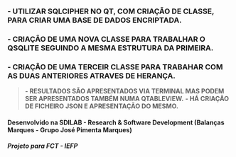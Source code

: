 ### - UTILIZAR SQLCIPHER NO QT, COM CRIAÇÃO DE CLASSE, PARA CRIAR UMA BASE DE DADOS ENCRIPTADA.
### - CRIAÇÃO DE UMA NOVA CLASSE PARA TRABALHAR O QSQLITE SEGUINDO A MESMA ESTRUTURA DA PRIMEIRA.
### - CRIAÇÃO DE UMA TERCEIR CLASSE PARA TRABAHAR COM AS DUAS ANTERIORES ATRAVES DE HERANÇA.

> **- RESULTADOS SÃO APRESENTADOS VIA TERMINAL MAS PODEM SER APRESENTADOS TAMBÉM NUMA QTABLEVIEW.**
> **- HÁ CRIAÇÃO DE FICHEIRO JSON E APRESENTAÇÃO DO MESMO.**

#### Desenvolvido na SDILAB - Research & Software Development (Balanças Marques - Grupo José Pimenta Marques)
##### Projeto para FCT - IEFP
